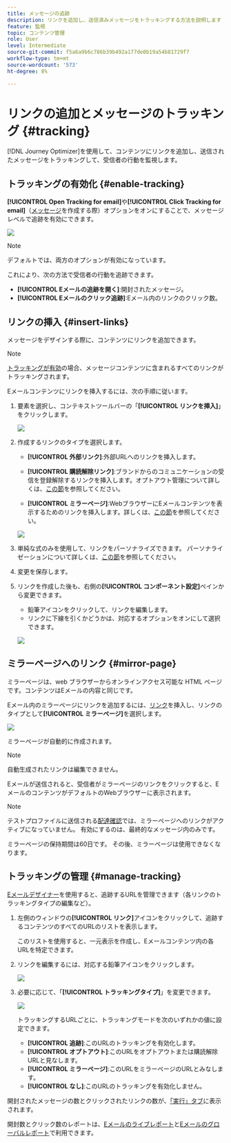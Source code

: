 ```yaml
---
title: メッセージの追跡
description: リンクを追加し、送信済みメッセージをトラッキングする方法を説明します
feature: 監視
topic: コンテンツ管理
role: User
level: Intermediate
source-git-commit: f5a6a9b6c786b39b492a177de0b19a54b81729f7
workflow-type: tm+mt
source-wordcount: '573'
ht-degree: 8%

---
```


# リンクの追加とメッセージのトラッキング {#tracking}

[!DNL Journey Optimizer]を使用して、コンテンツにリンクを追加し、送信されたメッセージをトラッキングして、受信者の行動を監視します。

## トラッキングの有効化 {#enable-tracking}

**[!UICONTROL Open Tracking for email]**&#x200B;や&#x200B;**[!UICONTROL Click Tracking for email]**（[メッセージ](create-message.md)を作成する際）オプションをオンにすることで、メッセージレベルで追跡を有効にできます。

![](assets/message-tracking.png)

>[!NOTE]
>
>デフォルトでは、両方のオプションが有効になっています。

これにより、次の方法で受信者の行動を追跡できます。
* **[!UICONTROL Eメールの追跡を開く]**:開封されたメッセージ。
* **[!UICONTROL Eメールのクリック追跡]**:Eメール内のリンクのクリック数。

## リンクの挿入 {#insert-links}

メッセージをデザインする際に、コンテンツにリンクを追加できます。

>[!NOTE]
>
>[トラッキングが有効](#enable-tracking)の場合、メッセージコンテンツに含まれるすべてのリンクがトラッキングされます。

Eメールコンテンツにリンクを挿入するには、次の手順に従います。

1. 要素を選択し、コンテキストツールバーの「**[!UICONTROL リンクを挿入]**」をクリックします。

   ![](assets/message-tracking-insert-link.png)

1. 作成するリンクのタイプを選択します。

   * **[!UICONTROL 外部リンク]**:外部URLへのリンクを挿入します。

   * **[!UICONTROL 購読解除リンク]**:ブランドからのコミュニケーションの受信を登録解除するリンクを挿入します。オプトアウト管理について詳しくは、[この節](consent.md#opt-out-management)を参照してください。

   * **[!UICONTROL ミラーページ]**:WebブラウザーにEメールコンテンツを表示するためのリンクを挿入します。詳しくは、[この節](#mirror-page)を参照してください。

   ![](assets/message-tracking-links.png)

1. 単純な式のみを使用して、リンクをパーソナライズできます。 パーソナライゼーションについて詳しくは、[この節](personalization/personalization-syntax.md)を参照してください。

1. 変更を保存します。

1. リンクを作成した後も、右側の&#x200B;**[!UICONTROL コンポーネント設定]**&#x200B;ペインから変更できます。

   * 鉛筆アイコンをクリックして、リンクを編集します。
   * リンクに下線を引くかどうかは、対応するオプションをオンにして選択できます。

   ![](assets/message-tracking-link-settings.png)

## ミラーページへのリンク {#mirror-page}

ミラーページは、web ブラウザーからオンラインアクセス可能な HTML ページです。コンテンツはEメールの内容と同じです。

Eメール内のミラーページにリンクを追加するには、[リンク](#insert-links)を挿入し、リンクのタイプとして&#x200B;**[!UICONTROL ミラーページ]**&#x200B;を選択します。

![](assets/message-tracking-mirror-page.png)

ミラーページが自動的に作成されます。

>[!NOTE]
>
>自動生成されたリンクは編集できません。

Eメールが送信されると、受信者がミラーページのリンクをクリックすると、EメールのコンテンツがデフォルトのWebブラウザーに表示されます。

>[!NOTE]
>
>テストプロファイルに送信される[配達確認](preview.md#send-proofs)では、ミラーページへのリンクがアクティブになっていません。 有効にするのは、最終的なメッセージ内のみです。

ミラーページの保持期間は60日です。 その後、ミラーページは使用できなくなります。

## トラッキングの管理 {#manage-tracking}

[Eメールデザイナー](create-email-content.md)を使用すると、追跡するURLを管理できます（各リンクのトラッキングタイプの編集など）。

1. 左側のウィンドウの&#x200B;**[!UICONTROL リンク]**&#x200B;アイコンをクリックして、追跡するコンテンツのすべてのURLのリストを表示します。

   このリストを使用すると、一元表示を作成し、Eメールコンテンツ内の各URLを特定できます。

1. リンクを編集するには、対応する鉛筆アイコンをクリックします。

   ![](assets/message-tracking-edit-links.png)

1. 必要に応じて、「**[!UICONTROL トラッキングタイプ]**」を変更できます。


   ![](assets/message-tracking-edit-a-link.png)

   トラッキングするURLごとに、トラッキングモードを次のいずれかの値に設定できます。

   * **[!UICONTROL 追跡]**:このURLのトラッキングを有効化します。
   * **[!UICONTROL オプトアウト]**:このURLをオプトアウトまたは購読解除URLと見なします。
   * **[!UICONTROL ミラーページ]**:このURLをミラーページのURLとみなします。
   * **[!UICONTROL なし]**:このURLのトラッキングを有効化しません。  <!--This information is saved: if the URL appears again in a future message, its tracking is automatically deactivated.-->

開封されたメッセージの数とクリックされたリンクの数が、[「実行」タブ](message-monitoring.md)に表示されます。

開封数とクリック数のレポートは、[Eメールのライブレポート](reports/email-live-report.md)と[Eメールのグローバルレポート](reports/email-global-report.md)で利用できます。


